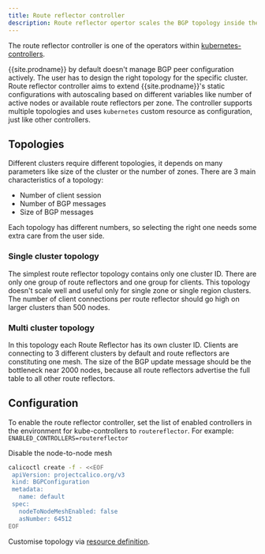 ```yaml
---
title: Route reflector controller
description: Route reflector opertor scales the BGP topology inside the cluster based on given config.
---
```


The route reflector controller is one of the operators within [kubernetes-controllers]({{site.baseurl}}/reference/kube-controllers/configuration).

{{site.prodname}} by default doesn't manage BGP peer configuration actively. The user has to design the right topology for the specific cluster.
Route reflector controller aims to extend {{site.prodname}}'s static configurations with autoscaling based on different variables like number of active nodes or available route reflectors per zone.
The controller supports multiple topologies and uses `kubernetes` custom resource as configuration, just like other controllers.

## Topologies

Different clusters require different topologies, it depends on many parameters like size of the cluster or the number of zones. There are 3 main characteristics of a topology:

 * Number of client session
 * Number of BGP messages
 * Size of BGP messages

Each topology has different numbers, so selecting the right one needs some extra care from the user side.

### Single cluster topology

The simplest route reflector topology contains only one cluster ID. There are only one group of route reflectors and one group for clients. This topology doesn't scale well and useful only for single zone or single region clusters. The number of client connections per route reflector should go high on larger clusters than 500 nodes.

### Multi cluster topology

In this topology each Route Reflector has its own cluster ID. Clients are connecting to 3 different clusters by default and route reflectors are constituting one mesh. The size of the BGP update message should be the bottleneck near 2000 nodes, because all route reflectors advertise the full table to all other route reflectors.

## Configuration

To enable the route reflector controller, set the list of enabled controllers
in the environment for kube-controllers to `routereflector`. For example: `ENABLED_CONTROLLERS=routereflector`

Disable the node-to-node mesh

```bash
calicoctl create -f - <<EOF
 apiVersion: projectcalico.org/v3
 kind: BGPConfiguration
 metadata:
   name: default
 spec:
   nodeToNodeMeshEnabled: false
   asNumber: 64512
EOF
```

Customise topology via [resource definition]({{site.baseurl}}/reference/resources/kubecontrollersconfig).

[in-cluster-config]: https://kubernetes.io/docs/tasks/access-application-cluster/access-cluster/#accessing-the-api-from-a-pod
[kubeconfig]: https://kubernetes.io/docs/concepts/configuration/organize-cluster-access-kubeconfig/
